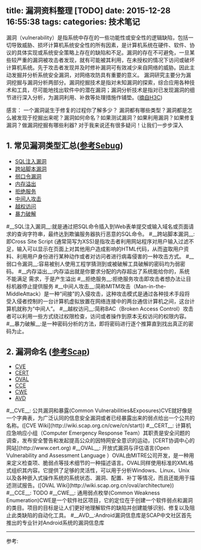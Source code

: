 title: 漏洞资料整理 [TODO]
date: 2015-12-28 16:55:38
tags:
categories: 技术笔记
---
漏洞（vulnerability）是指系统中存在的一些功能性或安全性的逻辑缺陷，包括一切导致威胁、损坏计算机系统安全性的所有因素，是计算机系统在硬件、软件、协议的具体实现或系统安全策略上存在的缺陷和不足。漏洞的存在不可避免，一旦某些较严重的漏洞被攻击者发现，就有可能被其利用，在未授权的情况下访问或破坏计算机系统。先于攻击者发现并及时修补漏洞可有效减少来自网络的威胁。因此主动发掘并分析系统安全漏洞，对网络攻防具有重要的意义。
漏洞研究主要分为漏洞挖掘与漏洞分析两部分。漏洞挖掘技术是指对未知漏洞的探索，综合应用各种技术和工具，尽可能地找出软件中的潜在漏洞；漏洞分析技术是指对已发现漏洞的细节进行深入分析，为漏洞利用、补救等处理措施作铺垫。([摘自H3C](http://www.h3c.com.cn/About_H3C/Company_Publication/IP_Lh/2010/09/Home/Catalog/201004/671496_30008_0.htm))

感言：
一个漏洞诞生于修复的过程你了解多少？
漏洞都有哪些类型？漏洞都是怎么被发现于挖掘出来呢？漏洞如何命名？如果测试漏洞？如果利用漏洞？如果修复漏洞？做漏洞挖掘有哪些利器?
对于我来说还有很多疑问！让我们一步步深入


## 1. 常见漏洞类型汇总([参考Sebug](https://www.sebug.net/category/))
 * [SQL注入漏洞](#SQL注入漏洞)
 * [跨站脚本漏洞](#跨站脚本漏洞)
 * [弱口令漏洞](#弱口令漏洞)
 * [内存溢出](#内存溢出)
 * [拒绝服务](#拒绝服务)
 * [中间人攻击](#中间人攻击)
 * [越权访问](#越权访问)
 * [暴力破解](#暴力破解)
 

<a name="SQL注入漏洞"/> 
#__SQL注入漏洞__:就是通过把SQL命令插入到Web表单提交或输入域名或页面请求的查询字符串，最终达到欺骗服务器执行恶意的SQL命令。
<a name="跨站脚本漏洞"/>
#__跨站脚本漏洞__:即Cross Site Script (通常简写为XSS)是指攻击者利用网站程序对用户输入过滤不足，输入可以显示在页面上对其他用户造成影响的HTML代码，从而盗取用户资料、利用用户身份进行某种动作或者对访问者进行病毒侵害的一种攻击方式。
<a name="弱口令漏洞"/> 
#__弱口令漏洞__:容易被别人使用工程学猜测到或被破解工具破解的密码均为弱密码。
<a name="内存溢出"/> 
#__内存溢出__:内存溢出就是你要求分配的内存超出了系统能给你的，系统不能满足 需求，于是产生溢出
<a name="拒绝服务"/> 
#__拒绝服务__:拒绝服务攻击即攻击者想办法让目标机器停止提供服务
<a name="中间人攻击"/> 
#__中间人攻击__:简称MITM攻击（Man-in-the-MiddleAttack）是一种“间接”的入侵攻击，这种攻击模式是通过各种技术手段将受入侵者控制的一台计算机虚拟放置在网络连接中的两台通信计算机之间，这台计算机就称为“中间人”。
<a name="越权访问"/> 
#__越权访问__:简称BAC（Broken Access Control）攻击者可以利用一些方式绕过权限检查，访问或者操作到原本无权访问的权限内容。
<a name="暴力破解"/> 
#__暴力破解__:是一种密码分析的方法，即将密码进行逐个推算直到找出真正的密码为止。 

## 2.  漏洞命名 ([参考Scap](http://www.scap.org.cn/)) 
 * [CVE](#CVE) 	
 * [CERT](#CERT)
 * [OVAL](#OVAL) 
 * [CCE](#CCE)
 * [CWE](#CWE)  
 * [AVD](#AVD)
 
<a name="CVE"/> 
#__CVE__: 公共漏洞和暴露(Common Vulnerabilities&Exposures)CVE就好像是一个字典表，为广泛认同的信息安全漏洞或者已经暴露出来的弱点给出一个公共的名称。([CVE Wiki](http://wiki.scap.org.cn/cwe/cn/start)) 
<a name="OVAL"/> 
<a name="CERT"/> 
#__CERT__: 计算机应急响应小组（Computer Emergency Response Team）其职责是安全问题的调查，发布安全警告和发起提高公众的因特网安全意识的运动，[CERT协调中心的网站](http://www.cert.org)
#__OVAL__: 开放式漏洞与评估语言(Open Vulnerability and Assessment Language ）OVAL由MITRE公司开发，是一种用来定义检查项、脆弱点等技术细节的一种描述语言。OVAL同样使用标准的XML格式组织其内容。它提供了足够的灵活性，可以用于分析Windows、Linux、Unix以及各种嵌入式操作系统的系统状态、漏洞、配置、补丁等情况，而且还能用于描述测试报告。([OVAL Wiki](http://wiki.scap.org.cn/oval/architecture))  
<a name="CCE"/> 
#__CCE__: TODO
<a name="CWE"/> 
#__CWE__: 通用弱点枚举(Common Weakness Enumeration)CWE是一个软件社区项目，它的定位在于创建一个软件弱点和漏洞的类目。项目的目标是让人们更好地理解软件的缺陷并创建能够识别、修复以及阻止此类缺陷的自动化工具。
<a name="AVD"/> 
#__AVD__:Android漏洞信息库是SCAP中文社区首先推出的专业针对Android系统的漏洞信息库


---
参考:
